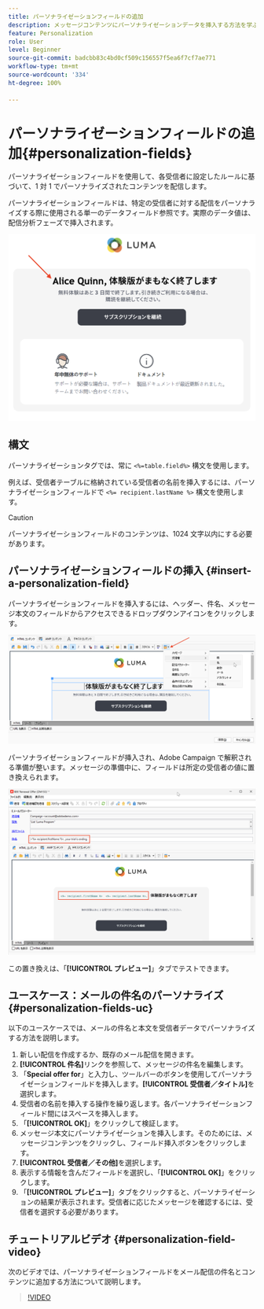 ```yaml
---
title: パーソナライゼーションフィールドの追加
description: メッセージコンテンツにパーソナライゼーションデータを挿入する方法を学ぶ
feature: Personalization
role: User
level: Beginner
source-git-commit: badcbb83c4bd0cf509c156557f5ea6f7cf7ae771
workflow-type: tm+mt
source-wordcount: '334'
ht-degree: 100%

---
```



# パーソナライゼーションフィールドの追加{#personalization-fields}

パーソナライゼーションフィールドを使用して、各受信者に設定したルールに基づいて、1 対 1 でパーソナライズされたコンテンツを配信します。

パーソナライゼーションフィールドは、特定の受信者に対する配信をパーソナライズする際に使用される単一のデータフィールド参照です。実際のデータ値は、配信分析フェーズで挿入されます。

![メッセージのパーソナライゼーションのサンプル](assets/perso-name-sample.png)

## 構文

パーソナライゼーションタグでは、常に `<%=table.field%>` 構文を使用します。

例えば、受信者テーブルに格納されている受信者の名前を挿入するには、パーソナライゼーションフィールドで `<%= recipient.lastName %>` 構文を使用します。

>[!CAUTION]
>
>パーソナライゼーションフィールドのコンテンツは、1024 文字以内にする必要があります。

## パーソナライゼーションフィールドの挿入 {#insert-a-personalization-field}

パーソナライゼーションフィールドを挿入するには、ヘッダー、件名、メッセージ本文のフィールドからアクセスできるドロップダウンアイコンをクリックします。

![パーソナライゼーションフィールドの挿入](assets/perso-field-insert.png)

パーソナライゼーションフィールドが挿入され、Adobe Campaign で解釈される準備が整います。メッセージの準備中に、フィールドは所定の受信者の値に置き換えられます。

![メールのパーソナライゼーションフィールド](assets/perso-fields-in-msg.png)

この置き換えは、「**[!UICONTROL プレビュー]**」タブでテストできます。

<!--Learn more about message preview in [this page]().-->

## ユースケース：メールの件名のパーソナライズ {#personalization-fields-uc}

以下のユースケースでは、メールの件名と本文を受信者データでパーソナライズする方法を説明します。

1. 新しい配信を作成するか、既存のメール配信を開きます。
1. **[!UICONTROL 件名]**&#x200B;リンクを参照して、メッセージの件名を編集します。
1. 「**Special offer for**」と入力し、ツールバーのボタンを使用してパーソナライゼーションフィールドを挿入します。**[!UICONTROL 受信者／タイトル]**&#x200B;を選択します。
1. 受信者の名前を挿入する操作を繰り返します。各パーソナライゼーションフィールド間にはスペースを挿入します。
1. 「**[!UICONTROL OK]**」をクリックして検証します。
1. メッセージ本文にパーソナライゼーションを挿入します。そのためには、メッセージコンテンツをクリックし、フィールド挿入ボタンをクリックします。
1. **[!UICONTROL 受信者／その他]**&#x200B;を選択します。
1. 表示する情報を含んだフィールドを選択し、「**[!UICONTROL OK]**」をクリックします。
1. 「**[!UICONTROL プレビュー]**」タブをクリックすると、パーソナライゼーションの結果が表示されます。受信者に応じたメッセージを確認するには、受信者を選択する必要があります。



## チュートリアルビデオ {#personalization-field-video}

次のビデオでは、パーソナライゼーションフィールドをメール配信の件名とコンテンツに追加する方法について説明します。

>[!VIDEO](https://video.tv.adobe.com/v/24925?quality=12)

